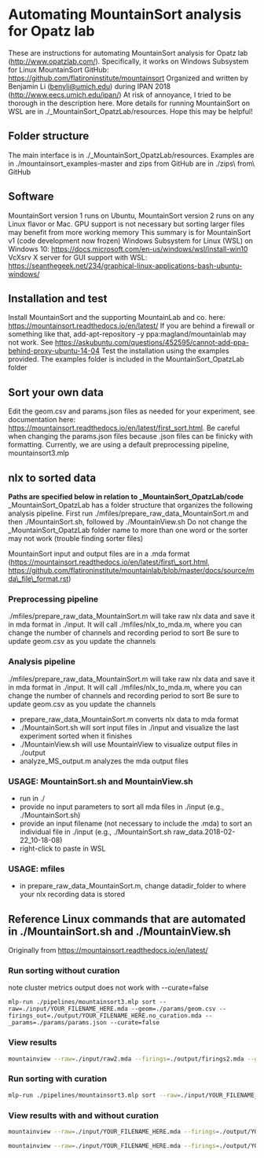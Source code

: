 # Automating MountainSort analysis for Opatz lab
These are instructions for automating MountainSort analysis for Opatz lab (http://www.opatzlab.com/). Specifically, it works on Windows Subsystem for Linux
MountainSort GitHub: https://github.com/flatironinstitute/mountainsort
Organized and written by Benjamin Li (benyli@umich.edu) during IPAN 2018 (http://www.eecs.umich.edu/ipan/)
At risk of annoyance, I tried to be thorough in the description here. More details for running MountainSort on WSL are in ./\_MountainSort\_OpatzLab/resources. Hope this may be helpful!

## Folder structure
The main interface is in ./\_MountainSort\_OpatzLab/resources. Examples are in ./mountainsort_examples-master and zips from GitHub are in ./zips\ from\ GitHub

## Software
MountainSort version 1 runs on Ubuntu, MountainSort version 2 runs on any Linux flavor or Mac. GPU support is not necessary but sorting larger files may benefit from more working memory
This summary is for MountainSort v1 (code development now frozen)
Windows Subsystem for Linux (WSL) on Windows 10: https://docs.microsoft.com/en-us/windows/wsl/install-win10
VcXsrv X server for GUI support with WSL: https://seanthegeek.net/234/graphical-linux-applications-bash-ubuntu-windows/

## Installation and test
Install MountainSort and the supporting MountainLab and co. here: https://mountainsort.readthedocs.io/en/latest/
If you are behind a firewall or something like that, add-apt-repository -y ppa:magland/mountainlab may not work. See https://askubuntu.com/questions/452595/cannot-add-ppa-behind-proxy-ubuntu-14-04
Test the installation using the examples provided. The examples folder is included in the MountainSort_OpatzLab folder

## Sort your own data
Edit the geom.csv and params.json files as needed for your experiment, see documentation here: https://mountainsort.readthedocs.io/en/latest/first_sort.html.
Be careful when changing the params.json files because .json files can be finicky with formatting. Currently, we are using a default preprocessing pipeline, mountainsort3.mlp

## nlx to sorted data
**Paths are specified below in relation to _MountainSort_OpatzLab/code**
_MountainSort_OpatzLab has a folder structure that organizes the following analysis pipeline. First run ./mfiles/prepare\_raw\_data\_MountainSort.m and then ./MountainSort.sh, followed by ./MountainView.sh
Do not change the \_MountainSort\_OpatzLab folder name to more than one word or the sorter may not work (trouble finding sorter files)

MountainSort input and output files are in a .mda format (https://mountainsort.readthedocs.io/en/latest/first\_sort.html, https://github.com/flatironinstitute/mountainlab/blob/master/docs/source/mda\_file\_format.rst)

### Preprocessing pipeline
./mfiles/prepare\_raw\_data\_MountainSort.m will take raw nlx data and save it in mda format in ./input. It will call ./mfiles/nlx_to_mda.m, where you can change the number of channels and recording period to sort
Be sure to update geom.csv as you update the channels

### Analysis pipeline
./mfiles/prepare_raw_data_MountainSort.m will take raw nlx data and save it in mda format in ./input. It will call ./mfiles/nlx_to_mda.m, where you can change the number of channels and recording period to sort
Be sure to update geom.csv as you update the channels
- prepare_raw_data_MountainSort.m converts nlx data to mda format
- ./MountainSort.sh will sort input files in ./input and visualize the last experiment sorted when it finishes
- ./MountainView.sh will use MountainView to visualize output files in ./output
- analyze_MS_output.m analyzes the mda output files

### USAGE: MountainSort.sh and MountainView.sh
- run in ./
- provide no input parameters to sort all mda files in ./input (e.g., ./MountainSort.sh)
- provide an input filename (not necessary to include the .mda) to sort an individual file in ./input (e.g., ./MountainSort.sh raw_data.2018-02-22_10-18-08)
- right-click to paste in WSL

### USAGE: mfiles
- in prepare\_raw\_data\_MountainSort.m, change datadir_folder to where your nlx recording data is stored

## Reference Linux commands that are automated in ./MountainSort.sh and ./MountainView.sh
Originally from https://mountainsort.readthedocs.io/en/latest/

### Run sorting without curation
note cluster metrics output does not work with --curate=false
```
mlp-run ./pipelines/mountainsort3.mlp sort --raw=./input/YOUR_FILENAME_HERE.mda --geom=./params/geom.csv --firings_out=./output/YOUR_FILENAME_HERE.no_curation.mda --_params=./params/params.json --curate=false
```

### View results
```bash
mountainview --raw=./input/raw2.mda --firings=./output/firings2.mda --geom=./params/geom.csv --samplerate=32000
```

### Run sorting with curation
```bash
mlp-run ./pipelines/mountainsort3.mlp sort --raw=./input/YOUR_FILENAME_HERE.mda --geom=./params/geom.csv --firings_out=./output/YOUR_FILENAME_HERE.with_curation.mda --_params=./params/params.json --curate=true --cluster_metrics_out=./output/cluster_metrics.YOUR_FILENAME_HERE.json
```

### View results with and without curation
```bash
mountainview --raw=./input/YOUR_FILENAME_HERE.mda --firings=./output/YOUR_FILENAME_HERE.no_curation.mda --geom=./params/geom.csv --samplerate=32000 --cluster_metrics=./output/cluster_metrics.YOUR_FILENAME_HERE.json
```

```bash
mountainview --raw=./input/YOUR_FILENAME_HERE.mda --firings=./output/YOUR_FILENAME_HERE.with_curation.mda --geom=./params/geom.csv --samplerate=32000 --cluster_metrics=./output/cluster_metrics.YOUR_FILENAME_HERE.json
```

